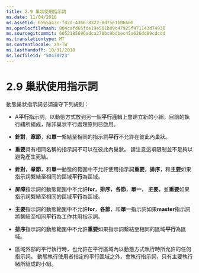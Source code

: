 ```yaml
---
title: 2.9 巢狀使用指示詞
ms.date: 11/04/2016
ms.assetid: 6565a43c-fd2d-4366-8322-8d75e1b06600
ms.openlocfilehash: 804cafd65fde19e501b89c47925f471143d74938
ms.sourcegitcommit: 6052185696adca270bc9bdbec45a626dd89cdcdd
ms.translationtype: MT
ms.contentlocale: zh-TW
ms.lasthandoff: 10/31/2018
ms.locfileid: "50438723"
---
```

# <a name="29-directive-nesting"></a>2.9 巢狀使用指示詞

動態巢狀指示詞必須遵守下列規則：

- A**平行**指示詞，以動態方式放到另一個**平行**邏輯上會建立新的小組，目前的執行緒所組成，除非巢狀平行處理原則已啟用。

- **針對**，**章節**，和**單一**繫結至相同的指示詞**平行**不允許在彼此內巢狀。

- **重要**具有相同名稱的指示詞不可以在彼此內巢狀。 請注意這項限制並不足夠以避免產生死結。

- **針對**，**章節**，和**單一**動態的範圍中不允許使用指示詞**重要**，**排序**，和**主要**如果指示詞繫結至相同的區域**平行**為區域。

- **屏障**指示詞的動態範圍中不允許**for**，**排序**，**各節**，**單一**， **主要**，並**重要**如果指示詞繫結至相同的區域**平行**為區域。

- **主要**指示詞的動態範圍中不允許**for**，**各節**，和**單一**指示詞如果**master**指示詞將繫結至相同**平行**為工作共用指示詞。

- **排序**指示詞的動態範圍中不允許**重要**如果指示詞繫結至相同的區域**平行**為區域。

- 區域外部的平行執行時，也允許在平行區域內以動態方式執行時所允許的任何指示詞。 動態執行使用者指定的平行區域之外，會執行指示詞，只有主要執行緒所組成的小組。